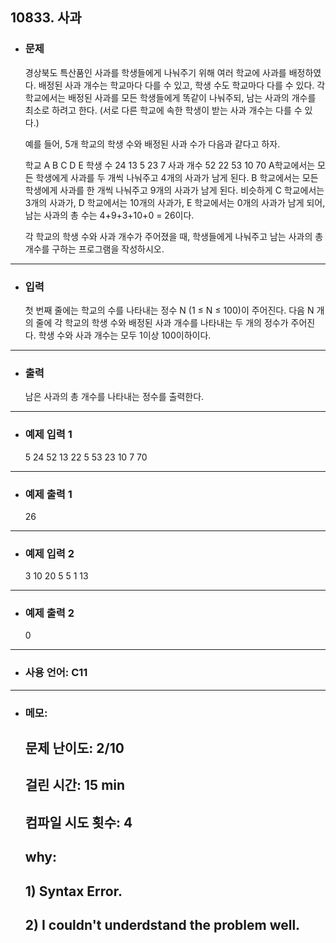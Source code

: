 ## 10833. 사과

- ### 문제

  경상북도 특산품인 사과를 학생들에게 나눠주기 위해 여러 학교에 사과를 배정하였다. 배정된 사과 개수는 학교마다 다를 수 있고, 학생 수도 학교마다 다를 수 있다. 각 학교에서는 배정된 사과를 모든 학생들에게 똑같이 나눠주되, 남는 사과의 개수를 최소로 하려고 한다. (서로 다른 학교에 속한 학생이 받는 사과 개수는 다를 수 있다.)

  예를 들어, 5개 학교의 학생 수와 배정된 사과 수가 다음과 같다고 하자.

  학교	A	B	C	D	E
  학생 수	24	13	5	23	7
  사과 개수	52	22	53	10	70
  A학교에서는 모든 학생에게 사과를 두 개씩 나눠주고 4개의 사과가 남게 된다. B 학교에서는 모든 학생에게    사과를 한 개씩 나눠주고 9개의 사과가 남게 된다. 비슷하게 C 학교에서는 3개의 사과가, D 학교에서는 10개의 사과가, E 학교에서는 0개의 사과가 남게 되어, 남는 사과의 총 수는 4+9+3+10+0 = 26이다. 

  각 학교의 학생 수와 사과 개수가 주어졌을 때, 학생들에게 나눠주고 남는 사과의 총 개수를 구하는 프로그램을 작성하시오.
  
---


- ### 입력
  
  첫 번째 줄에는 학교의 수를 나타내는 정수 N (1 ≤ N ≤ 100)이 주어진다. 다음 N 개의 줄에 각 학교의 학생 수와 배정된 사과 개수를 나타내는 두 개의 정수가 주어진다. 학생 수와 사과 개수는 모두 1이상 100이하이다. 


---

- ### 출력

  남은 사과의 총 개수를 나타내는 정수를 출력한다.

---
 
- ### 예제 입력 1 

  5
  24 52
  13 22
  5 53
  23 10
  7 70

---

- ### 예제 출력 1 

  26
  
---

- ### 예제 입력 2

  3
  10 20
  5 5
  1 13

---

- ### 예제 출력 2

  0
  
---

- ### 사용 언어: C11

---

- ### 메모:

  ## 문제 난이도: 2/10
  ## 걸린 시간: 15 min
  ## 컴파일 시도 횟수: 4
  ## why:
  ## 1) Syntax Error.
  ## 2) I couldn't underdstand the problem well.
  
